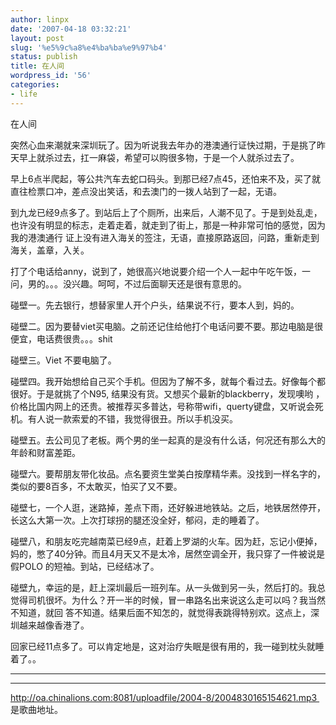 ```yaml
---
author: linpx
date: '2007-04-18 03:32:21'
layout: post
slug: '%e5%9c%a8%e4%ba%ba%e9%97%b4'
status: publish
title: 在人间
wordpress_id: '56'
categories:
- life
---
```


在人间

  
突然心血来潮就来深圳玩了。因为听说我去年办的港澳通行证快过期，于是挑了昨天早上就杀过去，扛一麻袋，希望可以购很多物，于是一个人就杀过去了。

  
早上6点半爬起，等公共汽车去蛇口码头。到那已经7点45，还怕来不及，买了就直往检票口冲，差点没出笑话，和去澳门的一拨人站到了一起，无语。

  
到九龙已经9点多了。到站后上了个厕所，出来后，人潮不见了。于是到处乱走，也许没有明显的标志，走着走着，就走到了街上，那是一种非常可怕的感觉，因为我的港澳通行
证上没有进入海关的签注，无语，直接原路返回，问路，重新走到海关，盖章，入关。

  
打了个电话给anny，说到了，她很高兴地说要介绍一个人一起中午吃午饭，一问，男的。。。没兴趣。呵呵，不过后面聊天还是很有意思的。

  
碰壁一。先去银行，想替家里人开个户头，结果说不行，要本人到，妈的。

  
碰壁二。因为要替viet买电脑。之前还记住给他打个电话问要不要。那边电脑是很便宜，电话费很贵。。。shit

  
碰壁三。Viet 不要电脑了。

  
碰壁四。我开始想给自己买个手机。但因为了解不多，就每个看过去。好像每个都很好。于是就挑了个N95, 结果没有货。又想买个最新的blackberry，发现噢哟
，价格比国内网上的还贵。被推荐买多普达，号称带wifi，querty键盘，又听说会死机。有人说一款索爱的不错，我觉得很丑。所以手机没买。

  
碰壁五。去公司见了老板。两个男的坐一起真的是没有什么话，何况还有那么大的年龄和财富差距。

  
碰壁六。要帮朋友带化妆品。点名要资生堂美白按摩精华素。没找到一样名字的，类似的要8百多，不太敢买，怕买了又不要。

  
碰壁七，一个人逛，迷路掉，差点下雨，还好躲进地铁站。之后，地铁居然停开，长这么大第一次。上次打球拐的腿还没全好，郁闷，走的睡着了。

  
碰壁八，和朋友吃完越南菜已经9点，赶着上罗湖的火车。因为赶，忘记小便掉，妈的，憋了40分钟。而且4月天又不是太冷，居然空调全开，我只穿了一件被说是假POLO
的短袖。到站，已经结冰了。

  
碰壁九，幸运的是，赶上深圳最后一班列车。从一头做到另一头，然后打的。我总觉得司机很坏。为什么？开一半的时候，冒一串路名出来说这么走可以吗？我当然不知道，就回
答不知道。结果后面不知怎的，就觉得表跳得特别欢。这点上，深圳越来越像香港了。

  
回家已经11点多了。可以肯定地是，这对治疗失眠是很有用的，我一碰到枕头就睡着了。。

--------------------------------------------------------------  
  
  
-------------------  
  
http://oa.chinalions.com:8081/uploadfile/2004-8/2004830165154621.mp3  是歌曲地址。

